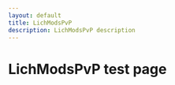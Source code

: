 ```yaml
---
layout: default
title: LichModsPvP
description: LichModsPvP description
---
```


# LichModsPvP test page

